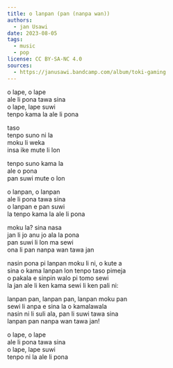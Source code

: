 ```yaml
---
title: o lanpan (pan (nanpa wan))
authors:
  - jan Usawi
date: 2023-08-05
tags:
  - music
  - pop
license: CC BY-SA-NC 4.0
sources:
  - https://janusawi.bandcamp.com/album/toki-gaming
---
```


o lape, o lape  \
ale li pona tawa sina  \
o lape, lape suwi  \
tenpo kama la ale li pona

taso   \
tenpo suno ni la   \
moku li weka  \
insa ike mute li lon

tenpo suno kama la  \
ale o pona  \
pan suwi mute o lon

o lanpan, o lanpan  \
ale li pona tawa sina  \
o lanpan e pan suwi  \
la tenpo kama la ale li pona

moku la? sina nasa  \
jan li jo anu jo ala la pona  \
pan suwi li lon ma sewi  \
ona li pan nanpa wan tawa jan

nasin pona pi lanpan moku li ni, o kute a  \
sina o kama lanpan lon tenpo taso pimeja  \
o pakala e sinpin walo pi tomo sewi  \
la jan ale li ken kama sewi li ken pali ni:

lanpan pan, lanpan pan, lanpan moku pan  \
sewi li anpa e sina la o kamalawala  \
nasin ni li suli ala, pan li suwi tawa sina  \
lanpan pan nanpa wan tawa jan!

o lape, o lape  \
ale li pona tawa sina  \
o lape, lape suwi  \
tenpo ni la ale li pona